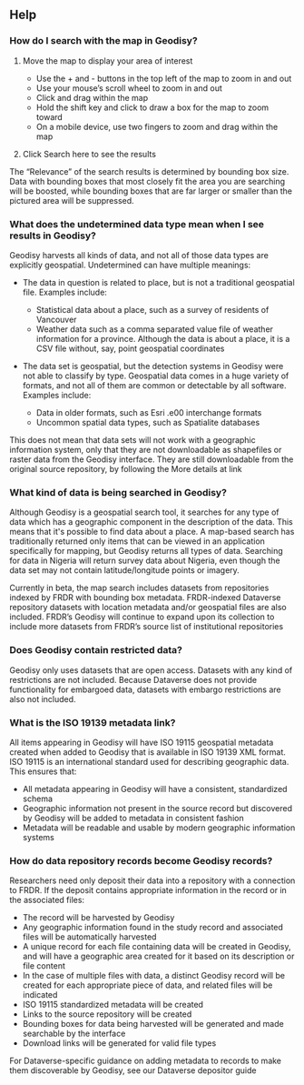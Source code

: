 ## Help

### How do I search with the map in Geodisy?

1. Move the map to display your area of interest
    * Use the + and - buttons in the top left of the map to zoom in and out
    * Use your mouse’s scroll wheel to zoom in and out   
    * Click and drag within the map
    * Hold the shift key and click to draw a box for the map to zoom toward
    * On a mobile device, use two fingers to zoom and drag within the map

2. Click Search here to see the results

The “Relevance” of the search results is determined by bounding box size. Data with bounding boxes that most closely fit the area you are searching will be boosted, while bounding boxes that are far larger or smaller than the pictured area will be suppressed.

### What does the undetermined data type mean when I see results in Geodisy?

Geodisy harvests all kinds of data, and not all of those data types are explicitly geospatial. Undetermined can have multiple meanings:

* The data in question is related to place, but is not a traditional geospatial file. Examples include:

    * Statistical data about a place, such as a survey of residents of Vancouver
    * Weather data such as a comma separated value file of weather information for a province. Although the data is about a place, it is a CSV file without, say, point geospatial coordinates

* The data set is geospatial, but the detection systems in Geodisy were not able to classify by type. Geospatial data comes in a huge variety of formats, and not all of them are common or detectable by all software. Examples include:

    * Data in older formats, such as Esri .e00 interchange formats
    * Uncommon spatial data types, such as Spatialite databases

This does not mean that data sets will not work with a geographic information system, only that they are not downloadable as shapefiles or raster data from the Geodisy interface. They are still downloadable from the original source repository, by following the More details at link

### What kind of data is being searched in Geodisy?

Although Geodisy is a geospatial search tool, it searches for any type of data which has a geographic component in the description of the data. This means that it's possible to find data about a place. A map-based search has traditionally returned only items that can be viewed in an application specifically for mapping, but Geodisy returns all types of data. Searching for data in Nigeria will return survey data about Nigeria, even though the data set may not contain latitude/longitude points or imagery.

Currently in beta, the map search includes datasets from repositories indexed by FRDR with bounding box metadata. FRDR-indexed Dataverse repository datasets with location metadata and/or geospatial files are also included. FRDR’s Geodisy will continue to expand upon its collection to include more datasets from FRDR’s source list of institutional repositories

### Does Geodisy contain restricted data?

Geodisy only uses datasets that are open access. Datasets with any kind of restrictions are not included. Because Dataverse does not provide functionality for embargoed data, datasets with embargo restrictions are also not included.

### What is the ISO 19139 metadata link?

All items appearing in Geodisy will have ISO 19115 geospatial metadata created when added to Geodisy that is available in ISO 19139 XML format. ISO 19115 is an international standard used for describing geographic data. This ensures that:

* All metadata appearing in Geodisy will have a consistent, standardized schema
* Geographic information not present in the source record but discovered by Geodisy will be added to metadata in consistent fashion
* Metadata will be readable and usable by modern geographic information systems

### How do data repository records become Geodisy records?

Researchers need only deposit their data into a repository with a connection to FRDR. If the deposit contains appropriate information in the record or in the associated files:

* The record will be harvested by Geodisy
* Any geographic information found in the study record and associated files will be automatically harvested
* A unique record for each file containing data will be created in Geodisy, and will have a geographic area created for it based on its description or file content
* In the case of multiple files with data, a distinct Geodisy record will be created for each appropriate piece of data, and related files will be indicated
* ISO 19115 standardized metadata will be created
* Links to the source repository will be created
* Bounding boxes for data being harvested will be generated and made searchable by the interface
* Download links will be generated for valid file types

For Dataverse-specific guidance on adding metadata to records to make them discoverable by Geodisy, see our Dataverse depositor guide



